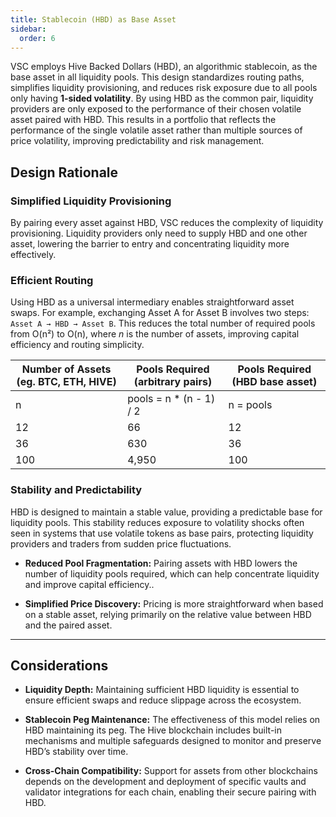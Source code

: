 ```yaml
---
title: Stablecoin (HBD) as Base Asset
sidebar:
  order: 6
---
```



VSC employs Hive Backed Dollars (HBD), an algorithmic stablecoin, as the base asset in all liquidity pools. This design standardizes routing paths, simplifies liquidity provisioning, and reduces risk exposure due to all pools only having **1-sided volatility**. By using HBD as the common pair, liquidity providers are only exposed to the performance of their chosen volatile asset paired with HBD. This results in a portfolio that reflects the performance of the single volatile asset rather than multiple sources of price volatility, improving predictability and risk management.

## Design Rationale

### Simplified Liquidity Provisioning

By pairing every asset against HBD, VSC reduces the complexity of liquidity provisioning. Liquidity providers only need to supply HBD and one other asset, lowering the barrier to entry and concentrating liquidity more effectively.

### Efficient Routing

Using HBD as a universal intermediary enables straightforward asset swaps. For example, exchanging Asset A for Asset B involves two steps: 
`Asset A → HBD → Asset B`. This reduces the total number of required pools from O(n²) to O(n), where *n* is the number of assets, improving capital efficiency and routing simplicity.

| Number of Assets (eg. BTC, ETH, HIVE) | Pools Required (arbitrary pairs)       | Pools Required (HBD base asset)  |
|---------------------------------------|---------------------------------------|---------------------------------|
| n                                     | pools = n * (n - 1) / 2                       | n  = pools                             |
| 12                                    | 66                                    | 12                              |
| 36                                    | 630                                   | 36                              |
| 100                                   | 4,950                                 | 100                             |


### Stability and Predictability

HBD is designed to maintain a stable value, providing a predictable base for liquidity pools. This stability reduces exposure to volatility shocks often seen in systems that use volatile tokens as base pairs, protecting liquidity providers and traders from sudden price fluctuations.


- **Reduced Pool Fragmentation:** Pairing assets with HBD lowers the number of liquidity pools required, which can help concentrate liquidity and improve capital efficiency..

- **Simplified Price Discovery:** Pricing is more straightforward when based on a stable asset, relying primarily on the relative value between HBD and the paired asset.

---

## Considerations

- **Liquidity Depth:** Maintaining sufficient HBD liquidity is essential to ensure efficient swaps and reduce slippage across the ecosystem.

- **Stablecoin Peg Maintenance:** The effectiveness of this model relies on HBD maintaining its peg. The Hive blockchain includes built-in mechanisms and multiple safeguards designed to monitor and preserve HBD’s stability over time.

- **Cross-Chain Compatibility:** Support for assets from other blockchains depends on the development and deployment of specific vaults and validator integrations for each chain, enabling their secure pairing with HBD.




